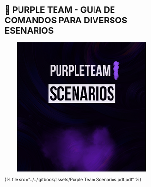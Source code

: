 # 🧕 PURPLE TEAM - GUIA DE COMANDOS PARA DIVERSOS ESENARIOS



<figure><img src="../../.gitbook/assets/Purple-Team-Scenarios-pdf-pdf.png" alt=""><figcaption></figcaption></figure>



{% file src="../../.gitbook/assets/Purple Team Scenarios.pdf.pdf" %}
